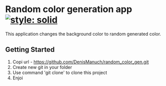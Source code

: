 # Random color generation app [![style: solid](https://img.shields.io/badge/style-solid-orange)](https://pub.dev/packages/solid_lints)

This application changes the background color to random generated color.

## Getting Started

1. Copi url - https://github.com/DenisManuch/random_color_gen.git
2. Create new git in your folder
3. Use command 'git clone' to clone this project
4. Enjoi
